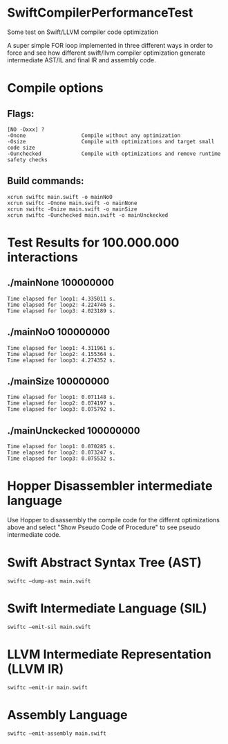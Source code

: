 # SwiftCompilerPerformanceTest
Some test on Swift/LLVM compiler code optimization

A super simple FOR loop implemented in three different ways in order to force and see how different swift/llvm compiler optimization generate intermediate AST/IL and final IR and assembly code.


# Compile options

## Flags:
    [NO -Oxxx] ?
    -Onone                  Compile without any optimization
    -Osize                  Compile with optimizations and target small code size
    -Ounchecked             Compile with optimizations and remove runtime safety checks

## Build commands:
    xcrun swiftc main.swift -o mainNoO
    xcrun swiftc -Onone main.swift -o mainNone
    xcrun swiftc -Osize main.swift -o mainSize
    xcrun swiftc -Ounchecked main.swift -o mainUnckecked


# Test Results for 100.000.000 interactions

## ./mainNone 100000000
    Time elapsed for loop1: 4.335011 s.
    Time elapsed for loop2: 4.224746 s.
    Time elapsed for loop3: 4.023189 s.

## ./mainNoO 100000000
    Time elapsed for loop1: 4.311961 s.
    Time elapsed for loop2: 4.155364 s.
    Time elapsed for loop3: 4.274352 s.

## ./mainSize 100000000
    Time elapsed for loop1: 0.071148 s.
    Time elapsed for loop2: 0.074197 s.
    Time elapsed for loop3: 0.075792 s.

## ./mainUnckecked 100000000
    Time elapsed for loop1: 0.070285 s.
    Time elapsed for loop2: 0.073247 s.
    Time elapsed for loop3: 0.075532 s.


# Hopper Disassembler intermediate language

Use Hopper to disassembly the compile code for the differnt optimizations above and select "Show Pseudo Code of Procedure" to see pseudo intermediate code.


# Swift Abstract Syntax Tree (AST)

    swiftc –dump-ast main.swift

# Swift Intermediate Language (SIL)

    swiftc –emit-sil main.swift
    
# LLVM Intermediate Representation (LLVM IR)

    swiftc –emit-ir main.swift

# Assembly Language

    swiftc –emit-assembly main.swift


